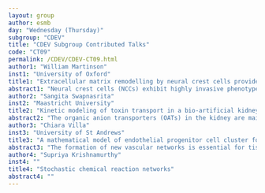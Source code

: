 ```yaml
---
layout: group
author: esmb
day: "Wednesday (Thursday)"
subgroup: "CDEV"
title: "CDEV Subgroup Contributed Talks"
code: "CT09"
permalink: /CDEV/CDEV-CT09.html
author1: "William Martinson"
inst1: "University of Oxford"
title1: "Extracellular matrix remodelling by neural crest cells provides a robust signal for collective migration"
abstract1: "Neural crest cells (NCCs) exhibit highly invasive phenotypes in vertebrates; they migrate from the neural tube of an embryo throughout its developing tissues. Since many NCC progenitors contribute to homeostasis in mature organisms, it is unsurprising that disruptions to NCC migration can have severe consequences on individual health, ranging from developmental defects to embryonic lethality. However, the relative importance of the biological mechanisms that contribute to the emergence and maintenance of NCC migration patterns remains to be established. Here, we model discrete NCC migratory streams using experimental data in the chick embryo. In collaboration with developmental biologists, we create a new agent-based model (ABM) for NCC migration that examines how remodelling of the extracellular matrix (ECM) can provide a non-local signal that allows cells to maintain coherent streams. We perform a global sensitivity analysis to identify model mechanisms that most contribute to successful migration, and use the ABM to generate in silico predictions to test through in vivo experiments. We find that ECM remodelling, haptotaxis, and contact guidance provide sufficient signals for NCCs to establish robust in silico streams; however, additional mechanisms are required to steer cells towards appropriate target sites."
author2: "Sangita Swapnasrita"
inst2: "Maastricht University"
title2: "Kinetic modeling of toxin transport in a bio-artificial kidney"
abstract2: "The organic anion transporters (OATs) in the kidney are mainly responsible for transepithelial removal of uremic toxins out of the blood. To improve current (passive) dialysis treatments, researchers are trying to mimic this active removal by culturing kidney cells expressing the toxin transporters directly on outer surface of a hollow fibre membrane. Using a computational model with independent contributions of the activity and density of the toxin transporters, we have theoretically shown how the transporter density distribution can influence the local toxin clearance. More specifically, we tested twelve different patterns with varying total cell area, while keeping the total number of transporters constant. The computational findings showed that a more homogeneous transporter distribution resulted in a higher toxin clearance. We also demonstrated that short, serially connected cultures of cells would provide equivalent clearance compared to long fibers. In summary, this study contributes to an improved understanding of toxin transport in cellularized hollow fibers, which represent a promising strategy for renal replacement therapies."
author3: "Chiara Villa"
inst3: "University of St Andrews"
title3: "A mathematical model of endothelial progenitor cell cluster formation during the early stages of vasculogenesis"
abstract3: "The formation of new vascular networks is essential for tissue development and regeneration, in addition to playing a key role in pathological settings such as ischemia and tumour development. Experimental findings in the past two decades have led to the identification of a new mechanism of neovascularisation - cluster-based vasculogenesis - occurring in a variety of hypoxic settings in vivo. The focus of this talk is on the early stages of cluster-based vasculogenesis, during which endothelial progenitor cell (EPC) cluster formation is mediated by the action of matrix degrading enzymes and EPC proliferation. We present a mathematical model which sheds light on the spatio-temporal mechanisms responsible for cluster formation and cluster size. The numerical results, which qualitatively compare with data from in vitro experiments, provide further insights on the underlying dynamics indicating promising, fruitful future modelling and experimental research perspectives."
author4: "Supriya Krishnamurthy"
inst4: ""
title4: "Stochastic chemical reaction networks"
abstract4: ""
---
```

